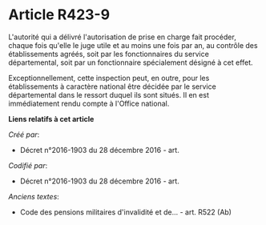# Article R423-9

L'autorité qui a délivré l'autorisation de prise en charge fait procéder, chaque fois qu'elle le juge utile et au moins une
fois par an, au contrôle des établissements agréés, soit par les fonctionnaires du service départemental, soit par un
fonctionnaire spécialement désigné à cet effet.

Exceptionnellement, cette inspection peut, en outre, pour les établissements à caractère national être décidée par le service
départemental dans le ressort duquel ils sont situés. Il en est immédiatement rendu compte à l'Office national.

**Liens relatifs à cet article**

_Créé par_:

  - Décret n°2016-1903 du 28 décembre 2016 - art.

_Codifié par_:

  - Décret n°2016-1903 du 28 décembre 2016 - art.

_Anciens textes_:

  - Code des pensions militaires d'invalidité et de... - art. R522 (Ab)
